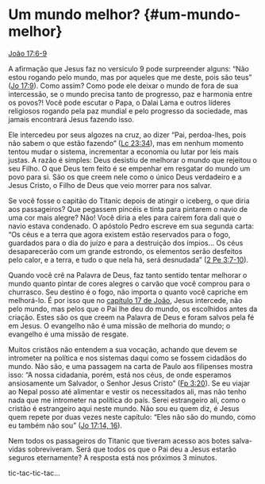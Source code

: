 # Um mundo melhor? {#um-mundo-melhor}

[João 17:6-9](http://bibliaonline.com.br/acf/jo/17/6-9)

A afirmação que Jesus faz no versículo 9 pode surpreender alguns: “Não estou rogando pelo mundo, mas por aqueles que me deste, pois são teus” ([Jo 17:9](http://bibliaonline.com.br/acf/jo/17/9)). Como assim? Como pode ele deixar o mundo de fora de sua intercessão, se o mundo precisa tanto de progresso, paz e harmonia entre os povos?! Você pode escutar o Papa, o Dalai Lama e outros líderes religiosos rogando pela paz mundial e pelo progresso da sociedade, mas jamais encontrará Jesus fazendo isso.

Ele intercedeu por seus algozes na cruz, ao dizer “Pai, perdoa-lhes, pois não sabem o que estão fazendo” ([Lc 23:34](http://bibliaonline.com.br/acf/lc/23/34)), mas em nenhum momento tentou mudar o sistema, incrementar a economia ou lutar por leis mais justas. A razão é simples: Deus desistiu de melhorar o mundo que rejeitou o seu Filho. O que Deus tem feito é se empenhar em resgatar do mundo um povo para si. São os que creem nele como o único Deus verdadeiro e a Jesus Cristo, o Filho de Deus que veio morrer para nos salvar.

Se você fosse o capitão do Titanic depois de atingir o iceberg, o que diria aos passageiros? Que pegassem pincéis e tinta para pintarem o navio de uma cor mais alegre? Não! Você diria a eles para caírem fora dali que o navio estava condenado. O apóstolo Pedro escreve em sua segunda carta: “Os céus e a terra que agora existem estão reservados para o fogo, guardados para o dia do juízo e para a destruição dos ímpios... Os céus desaparecerão com um grande estrondo, os elementos serão desfeitos pelo calor, e a terra, e tudo o que nela há, será desnudada” ([2 Pe 3:7-10](http://bibliaonline.com.br/acf/2pe/3/7-10)).

Quando você crê na Palavra de Deus, faz tanto sentido tentar melhorar o mundo quanto pintar de cores alegres o carvão que você comprou para o churrasco. Seu destino é o fogo, não importa o quanto você capriche em melhorá-lo. É por isso que no [capítulo 17 de João](http://bibliaonline.com.br/acf/jo/17), Jesus intercede, não pelo mundo, mas pelos que o Pai lhe deu do mundo, os escolhidos antes da criação. Estes são os que creem na Palavra de Deus e foram salvos pela fé em Jesus. O evangelho não é uma missão de melhoria do mundo; o evangelho é uma missão de resgate.

Muitos cristãos não entendem a sua vocação, achando que devem se intrometer na política e nos sistemas daqui como se fossem cidadãos do mundo. Não são, e uma passagem na carta de Paulo aos filipenses mostra isso: “A nossa cidadania, porém, está nos céus, de onde esperamos ansiosamente um Salvador, o Senhor Jesus Cristo” ([Fp 3:20](http://bibliaonline.com.br/acf/fp/3/20)). Se eu viajar ao Nepal posso até alimentar e vestir os necessitados ali, mas não tenho nada que me intrometer na política do país. Serei estrangeiro ali, como o cristão é estrangeiro aqui neste mundo. Não sou eu quem diz, é Jesus quem repete por duas vezes neste capítulo: “Eles não são do mundo, como eu também não sou” ([Jo 17:14, 16](http://bibliaonline.com.br/acf/jo/17/14,16)).

Nem todos os passageiros do Titanic que tiveram acesso aos botes salva-vidas sobreviveram. Será que todos os que o Pai deu a Jesus estarão seguros eternamente? A resposta está nos próximos 3 minutos.

tic-tac-tic-tac...